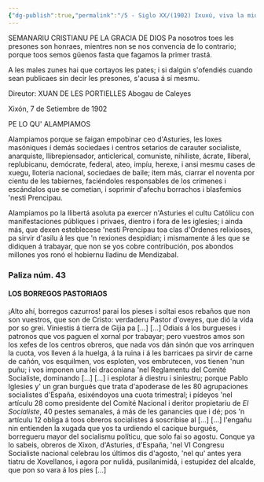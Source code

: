 ```yaml
---
{"dg-publish":true,"permalink":"/5 - Siglo XX/(1902) Ixuxú, viva la mio quintana/","tags":["#Siglo_20","central","a1902","escrito","periódico","Francisco_González_Prieto","Gijón","noticia"]}
---
```


SEMANARIU CRISTIANU PE LA GRACIA DE DIOS
Pa nosotros toes les presones son honraes, mientres non se nos convencia de lo contrario; porque toos semos güenos fasta que fagamos la primer trastá.

A les males zunes hai que cortayos les pates; i si dalgún s'ofendiés cuando sean publicaes sin decir les presones, s'acusa á sí mesmu.

Direutor: XUAN DE LES PORTIELLES
Abogau de Caleyes

Xixón, 7 de Setiembre de 1902

PE LO QU' ALAMPIAMOS

Alampiamos porque se faigan empobinar ceo d'Asturies, les loxes masóniques í demás sociedaes i centros setarios de carauter socialiste, anarquiste, llibrepiensador, anticlerical, comuniste, nihiliste, ácrate, lliberal, replubicanu, demócrate, federal, ateo, impíu, herexe, i ansi mesmu cases de xuegu, lloteria nacional, sociedaes de baile; item más, ciarrar el noventa por cientu de les tabiernes, faciéndoles responsables de los crímenes i escándalos que se cometian, i soprimir d'afechu borrachos i blasfemios 'nesti Prencipau.

Alampiamos po la llibertá asoluta pa exercer n'Asturies el cultu Católicu con manifestaciones públiques i privaes, dientro i fora de les iglesies; i ainda más, que dexen esteblecese 'nesti Prencipau toa clas d'Ordenes relixioses, pa sirvir d'asilu á les que 'n rexiones despidian; i mismamente á les que se didiquen á trabayar, que non se yos cobre contribución, pos abondos millones yos ronó el hobiernu lladinu de Mendizabal.

### Paliza núm. 43
#### LOS BORREGOS PASTORIAOS
¡Alto ahí, borregos cazurros! parai los pieses i soltai esos rebaños que non son vuestros, que son de Cristo: verdaderu Pastor d'oveyes, que dió la vida por so grei.
Viniestis á tierra de Gijia pa [...]
[...]
Odiais á los burgueses i patronos que vos paguen el xornal por trabayar; pero vuestros amos son los xefes de los centros obreros, que nada vos dán sinón que vos arrinquen la cuota, vos lleven á la huelga, á la ruina i á les barricaes pa sirvir de carne de cañón, vos esquilmen, vos esploten, vos embrutecen, vos tienen 'nun puñu; i vos imponen una lei draconiana 'nel Reglamentu del Comité Socialiste, dominando [...]
[...]
i esplotar á diestru i siniestru; porque Pablo Iglesies y' un gran burgués que trata d'apoderase de les 80 agrupaciones socialistes d'España, esixéndoyos una cuota trimestral; i pídeyos 'nel artículu 28 como presidente del Comité Nacional i deritor propietariu de *El Socialiste*, 40 pestes semanales, á más de les ganancies que i dé; pos 'n artículu 12 obliga á toos obreros socialistes á soscribise al [...]
[...]
l'engañu nin entienden la xugada que yos ta urdiendo el cacique burgués, borregueru mayor del socialismu políticu, que solo fai so agostu.
Conque ya lo sabeis, obreros de Xixon, d'Asturies, d'España, 'nel VI Congresu Socialiste nacional celebrau los últimos dis d'agosto, 'nel qu' antes yera tiatru de Xovellanos, i agora por nulidá, pusilanimidá, i estupidez del alcalde, que pon so vara á los pies [...]